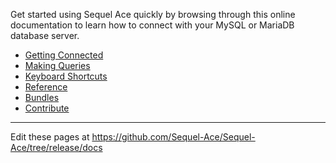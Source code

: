 Get started using Sequel Ace quickly by browsing through this online documentation to learn how to connect with your MySQL or MariaDB database server.

-   [Getting Connected](get-started/)
-   [Making Queries](queries.html)
-   [Keyboard Shortcuts](shortcuts.html)
-   [Reference](ref/)
-   [Bundles](bundles/)
-   [Contribute](contribute/)

---

Edit these pages at https://github.com/Sequel-Ace/Sequel-Ace/tree/release/docs
